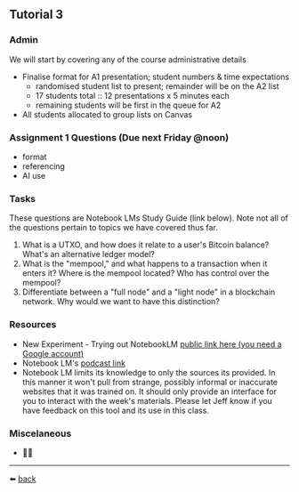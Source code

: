 ## Tutorial 3

### Admin
We will start by covering any of the course administrative details
* Finalise format for A1 presentation; student numbers & time expectations 
  * randomised student list to present; remainder will be on the A2 list
  * 17 students total :: 12 presentations x 5 minutes each
  * remaining students will be first in the queue for A2
* All students allocated to group lists on Canvas

### Assignment 1 Questions (Due next Friday @noon)
* format
* referencing
* AI use

### Tasks
These questions are Notebook LMs Study Guide (link below). Note not all of the questions pertain to topics we have covered thus far.
1. What is a UTXO, and how does it relate to a user's Bitcoin balance? What's an alternative ledger model?
2. What is the "mempool," and what happens to a transaction when it enters it? Where is the mempool located? Who has control over the mempool?
3. Differentiate between a "full node" and a "light node" in a blockchain network. Why would we want to have this distinction?


### Resources
* New Experiment - Trying out NotebookLM [public link here (you need a Google account)](https://notebooklm.google.com/notebook/4c268a0a-ab19-41e7-9b46-2f562aad1f23)
* Notebook LM's [podcast link](https://notebooklm.google.com/notebook/4c268a0a-ab19-41e7-9b46-2f562aad1f23/audio)
* Notebook LM limits its knowledge to only the sources its provided. In this manner it won't pull from strange, possibly informal or inaccurate websites that it was trained on. It should only provide an interface for you to interact with the week's materials. Please let Jeff know if you have feedback on this tool and its use in this class.

### Miscelaneous
* 🤷‍♂️

---
⬅️ [back](/../../)
